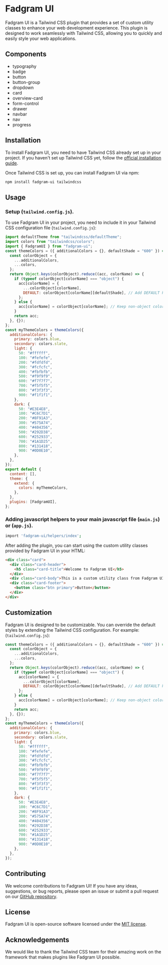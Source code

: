 # Fadgram UI

Fadgram UI is a Tailwind CSS plugin that provides a set of custom utility classes to enhance your web development experience. This plugin is designed to work seamlessly with Tailwind CSS, allowing you to quickly and easily style your web applications.

## Components

- typography
- badge
- button
- button-group
- dropdown
- card
- overview-card
- form-control
- drawer
- navbar
- nav
- progress

## Installation

To install Fadgram UI, you need to have Tailwind CSS already set up in your project. If you haven't set up Tailwind CSS yet, follow the [official installation guide](https://tailwindcss.com/docs/installation).

Once Tailwind CSS is set up, you can install Fadgram UI via npm:

```bash
npm install fadgram-ui tailwindcss
```

## Usage

### Setup (`tailwind.config.js`).

To use Fadgram UI in your project, you need to include it in your Tailwind CSS configuration file (`tailwind.config.js`):

```javascript
import defaultTheme from "tailwindcss/defaultTheme";
import colors from "tailwindcss/colors";
import { FadgramUI } from "fadgram-ui";
const themeColors = ({ additionalColors = {}, defaultShade = "600" }) => {
  const colorObject = {
    ...additionalColors,
    ...colors,
  };
  return Object.keys(colorObject).reduce((acc, colorName) => {
    if (typeof colorObject[colorName] === "object") {
      acc[colorName] = {
        ...colorObject[colorName],
        DEFAULT: colorObject[colorName][defaultShade], // Add DEFAULT key
      };
    } else {
      acc[colorName] = colorObject[colorName]; // Keep non-object colors as-is
    }
    return acc;
  }, {});
};
const myThemeColors = themeColors({
  additionalColors: {
    primary: colors.blue,
    secondary: colors.slate,
    light: {
      50: "#ffffff",
      100: "#fefefe",
      200: "#fdfdfd",
      300: "#fcfcfc",
      400: "#fbfbfb",
      500: "#f9f9f9",
      600: "#f7f7f7",
      700: "#f5f5f5",
      800: "#f3f3f3",
      900: "#f1f1f1",
    },
    dark: {
      50: "#E3E4E8",
      100: "#C6C7D1",
      200: "#8F91A3",
      300: "#575A74",
      400: "#404356",
      500: "#292D38",
      600: "#252933",
      700: "#1A1D25",
      800: "#131418",
      900: "#0D0E10",
    },
  },
});
export default {
  content: [],
  theme: {
    extend: {
      colors: myThemeColors,
    },
  },
  plugins: [FadgramUI],
};
```

### Adding javascript helpers to your main javascript file (`main.js`) or (`app.js`).

```bash
import 'fadgram-ui/helpers/index';
```

After adding the plugin, you can start using the custom utility classes provided by Fadgram UI in your HTML:

```html
<div class="card">
  <div class="card-header">
    <h5 class="card-title">Welcome to Fadgram UI</h5>
  </div>
  <div class="card-body">This is a custom utility class from Fadgram UI.</div>
  <div class="card-footer">
    <button class="btn primary">Button</button>
  </div>
</div>
```

## Customization

Fadgram UI is designed to be customizable. You can override the default styles by extending the Tailwind CSS configuration. For example:
(`tailwind.config.js`):

```javascript
const themeColors = ({ additionalColors = {}, defaultShade = "600" }) => {
  const colorObject = {
    ...additionalColors,
    ...colors,
  };
  return Object.keys(colorObject).reduce((acc, colorName) => {
    if (typeof colorObject[colorName] === "object") {
      acc[colorName] = {
        ...colorObject[colorName],
        DEFAULT: colorObject[colorName][defaultShade], // Add DEFAULT key
      };
    } else {
      acc[colorName] = colorObject[colorName]; // Keep non-object colors as-is
    }
    return acc;
  }, {});
};
const myThemeColors = themeColors({
  additionalColors: {
    primary: colors.blue,
    secondary: colors.slate,
    light: {
      50: "#ffffff",
      100: "#fefefe",
      200: "#fdfdfd",
      300: "#fcfcfc",
      400: "#fbfbfb",
      500: "#f9f9f9",
      600: "#f7f7f7",
      700: "#f5f5f5",
      800: "#f3f3f3",
      900: "#f1f1f1",
    },
    dark: {
      50: "#E3E4E8",
      100: "#C6C7D1",
      200: "#8F91A3",
      300: "#575A74",
      400: "#404356",
      500: "#292D38",
      600: "#252933",
      700: "#1A1D25",
      800: "#131418",
      900: "#0D0E10",
    },
  },
});
```

## Contributing

We welcome contributions to Fadgram UI! If you have any ideas, suggestions, or bug reports, please open an issue or submit a pull request on our [GitHub repository](https://github.com/yourusername/fadgram-ui).

## License

Fadgram UI is open-source software licensed under the [MIT license](LICENSE).

## Acknowledgements

We would like to thank the Tailwind CSS team for their amazing work on the framework that makes plugins like Fadgram UI possible.
